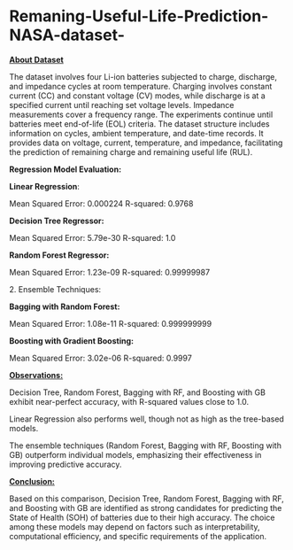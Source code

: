 # Remaning-Useful-Life-Prediction-NASA-dataset-

**<u>About Dataset</u>**

The dataset involves four Li-ion batteries subjected to charge,
discharge, and impedance cycles at room temperature. Charging involves
constant current (CC) and constant voltage (CV) modes, while discharge
is at a specified current until reaching set voltage levels. Impedance
measurements cover a frequency range. The experiments continue until
batteries meet end-of-life (EOL) criteria. The dataset structure
includes information on cycles, ambient temperature, and date-time
records. It provides data on voltage, current, temperature, and
impedance, facilitating the prediction of remaining charge and remaining
useful life (RUL).

**Regression Model Evaluation:**

**Linear Regression**:

Mean Squared Error: 0.000224
R-squared: 0.9768

**Decision Tree Regressor:**

Mean Squared Error: 5.79e-30
R-squared: 1.0

**Random Forest Regressor:**

Mean Squared Error: 1.23e-09
R-squared: 0.99999987

2\. Ensemble Techniques:

**Bagging with Random Forest:**

Mean Squared Error: 1.08e-11
R-squared: 0.999999999

**Boosting with Gradient Boosting:**

Mean Squared Error: 3.02e-06
R-squared: 0.9997

**<u>Observations:</u>**

Decision Tree, Random Forest, Bagging with RF, and Boosting with GB
exhibit near-perfect accuracy, with R-squared values close to 1.0.

Linear Regression also performs well, though not as high as the
tree-based models.

The ensemble techniques (Random Forest, Bagging with RF, Boosting with
GB) outperform individual models, emphasizing their effectiveness in
improving predictive accuracy.

**<u>Conclusion:</u>**

Based on this comparison, Decision Tree, Random Forest, Bagging with RF,
and Boosting with GB are identified as strong candidates for predicting
the State of Health (SOH) of batteries due to their high accuracy. The
choice among these models may depend on factors such as
interpretability, computational efficiency, and specific requirements of
the application.
